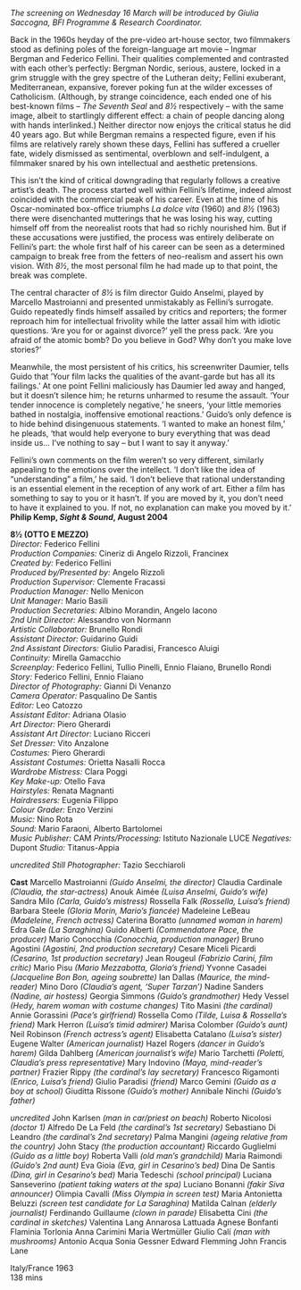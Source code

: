

_The screening on Wednesday 16 March will be introduced by Giulia Saccogna, BFI Programme & Research Coordinator._

Back in the 1960s heyday of the pre-video art-house sector, two filmmakers stood as defining poles of the foreign-language art movie – Ingmar Bergman and Federico Fellini. Their qualities complemented and contrasted with each other’s perfectly: Bergman Nordic, serious, austere, locked in a grim struggle with the grey spectre of the Lutheran deity; Fellini exuberant, Mediterranean, expansive, forever poking fun at the wilder excesses of Catholicism. (Although, by strange coincidence, each ended one of his best-known films – _The Seventh Seal_ and _8½_ respectively – with the same image, albeit to startlingly different effect: a chain of people dancing along with hands interlinked.) Neither director now enjoys the critical status he did 40 years ago. But while Bergman remains a respected figure, even if his films are relatively rarely shown these days, Fellini has suffered a crueller fate, widely dismissed as sentimental, overblown and self-indulgent, a filmmaker snared by his own intellectual and aesthetic pretensions.

This isn’t the kind of critical downgrading that regularly follows a creative artist’s death. The process started well within Fellini’s lifetime, indeed almost coincided with the commercial peak of his career. Even at the time of his Oscar-nominated box-office triumphs _La dolce vita_ (1960) and _8½_ (1963) there were disenchanted mutterings that he was losing his way, cutting himself off from the neorealist roots that had so richly nourished him. But if these accusations were justified, the process was entirely deliberate on Fellini’s part: the whole first half of his career can be seen as a determined campaign to break free from the fetters of neo-realism and assert his own vision. With _8½_, the most personal film he had made up to that point, the break was complete.

The central character of _8½_ is film director Guido Anselmi, played by Marcello Mastroianni and presented unmistakably as Fellini’s surrogate. Guido repeatedly finds himself assailed by critics and reporters; the former reproach him for intellectual frivolity while the latter assail him with idiotic questions. ‘Are you for or against divorce?’ yell the press pack. ‘Are you afraid of the atomic bomb? Do you believe in God? Why don’t you make love stories?’

Meanwhile, the most persistent of his critics, his screenwriter Daumier, tells Guido that ‘Your film lacks the qualities of the avant-garde but has all its failings.’ At one point Fellini maliciously has Daumier led away and hanged, but it doesn’t silence him; he returns unharmed to resume the assault. ‘Your tender innocence is completely negative,’ he sneers, ‘your little memories bathed in nostalgia, inoffensive emotional reactions.’ Guido’s only defence is to hide behind disingenuous statements. ‘I wanted to make an honest film,’ he pleads, ‘that would help everyone to bury everything that was dead inside us... I’ve nothing to say – but I want to say it anyway.’

Fellini’s own comments on the film weren’t so very different, similarly appealing to the emotions over the intellect. ‘I don’t like the idea of “understanding” a film,’ he said. ‘I don’t believe that rational understanding is an essential element in the reception of any work of art. Either a film has something to say to you or it hasn’t. If you are moved by it, you don’t need to have it explained to you. If not, no explanation can make you moved by it.’  
**Philip Kemp, _Sight & Sound_, August 2004**  

**8½ (OTTO E MEZZO)**<br>
_Director:_ Federico Fellini<br>
_Production Companies:_ Cineriz di Angelo Rizzoli, Francinex<br>
_Created by:_ Federico Fellini<br>
_Produced by/Presented by:_ Angelo Rizzoli<br>
_Production Supervisor:_ Clemente Fracassi<br>
_Production Manager:_ Nello Menicon<br>
_Unit Manager:_ Mario Basili<br>
_Production Secretaries:_ Albino Morandin, Angelo Iacono<br>
_2nd Unit Director:_ Alessandro von Normann<br>
_Artistic Collaborator:_ Brunello Rondi<br>
_Assistant Director:_ Guidarino Guidi<br>
_2nd Assistant Directors:_ Giulio Paradisi, Francesco Aluigi<br>
_Continuity:_ Mirella Gamacchio<br>
_Screenplay:_ Federico Fellini, Tullio Pinelli, Ennio Flaiano, Brunello Rondi<br>
_Story:_ Federico Fellini, Ennio Flaiano<br>
_Director of Photography:_ Gianni Di Venanzo<br>
_Camera Operator:_ Pasqualino De Santis<br>
_Editor:_ Leo Catozzo<br>
_Assistant Editor:_ Adriana Olasio<br>
_Art Director:_ Piero Gherardi<br>
_Assistant Art Director:_ Luciano Ricceri<br>
_Set Dresser:_ Vito Anzalone<br>
_Costumes:_ Piero Gherardi<br>
_Assistant Costumes:_ Orietta Nasalli Rocca<br>
_Wardrobe Mistress:_ Clara Poggi<br>
_Key Make-up:_ Otello Fava<br>
_Hairstyles:_ Renata Magnanti<br>
_Hairdressers:_ Eugenia Filippo<br>
_Colour Grader:_ Enzo Verzini<br>
_Music:_ Nino Rota<br>
_Sound:_ Mario Faraoni, Alberto Bartolomei<br>
_Music Publisher:_ CAM
_Prints/Processing:_ Istituto Nazionale LUCE
_Negatives:_ Dupont
_Studio:_ Titanus-Appia

_uncredited_
_Still Photographer:_ Tazio Secchiaroli

**Cast**
Marcello Mastroianni _(Guido Anselmi, the director)_
Claudia Cardinale _(Claudia, the star-actress)_
Anouk Aimée _(Luisa Anselmi, Guido’s wife)_
Sandra Milo _(Carla, Guido’s mistress)_
Rossella Falk _(Rossella, Luisa’s friend)_
Barbara Steele _(Gloria Morin, Mario’s fiancée)_
Madeleine LeBeau _(Madeleine, French actress)_
Caterina Boratto _(unnamed woman in harem)_
Edra Gale _(La Saraghina)_
Guido Alberti _(Commendatore Pace, the producer)_
Mario Conocchia _(Conocchia, production manager)_
Bruno Agostini _(Agostini, 2nd production secretary)_
Cesare Miceli Picardi _(Cesarino, 1st production secretary)_
Jean Rougeul _(Fabrizio Carini, film critic)_
Mario Pisu _(Mario Mezzabotta, Gloria’s friend)_
Yvonne Casadei _(Jacqueline Bon Bon, ageing soubrette)_
Ian Dallas _(Maurice, the mind-reader)_
Mino Doro _(Claudia’s agent, ‘Super Tarzan’)_
Nadine Sanders _(Nadine, air hostess)_
Georgia Simmons _(Guido’s grandmother)_
Hedy Vessel _(Hedy, harem woman with costume changes)_
Tito Masini _(the cardinal)_
Annie Gorassini _(Pace’s girlfriend)_
Rossella Como _(Tilde, Luisa & Rossella’s friend)_
Mark Herron _(Luisa’s timid admirer)_
Marisa Colomber _(Guido’s aunt)_
Neil Robinson _(French actress’s agent)_
Elisabetta Catalano _(Luisa’s sister)_
Eugene Walter _(American journalist)_
Hazel Rogers _(dancer in Guido’s harem)_
Gilda Dahlberg _(American journalist’s wife)_
Mario Tarchetti _(Poletti, Claudia’s press representative)_
Mary Indovino _(Maya, mind-reader’s partner)_
Frazier Rippy _(the cardinal’s lay secretary)_
Francesco Rigamonti _(Enrico, Luisa’s friend)_
Giulio Paradisi _(friend)_
Marco Gemini _(Guido as a boy at school)_
Giuditta Rissone _(Guido’s mother)_
Annibale Ninchi _(Guido’s father)_<br>

_uncredited_
John Karlsen _(man in car/priest on beach)_
Roberto Nicolosi _(doctor 1)_
Alfredo De La Feld _(the cardinal’s 1st secretary)_
Sebastiano Di Leandro _(the cardinal’s 2nd secretary)_
Palma Mangini _(ageing relative from the country)_
John Stacy _(the production accountant)_
Riccardo Guglielmi _(Guido as a little boy)_
Roberta Valli _(old man’s grandchild)_
Maria Raimondi _(Guido’s 2nd aunt)_
Eva Gioia _(Eva, girl in Cesarino’s bed)_
Dina De Santis _(Dina, girl in Cesarino’s bed)_
Maria Tedeschi _(school principal)_
Luciana Sanseverino _(patient taking waters at the spa)_
Luciano Bonanni _(fakir Siva announcer)_
Olimpia Cavalli _(Miss Olympia in screen test)_
Maria Antonietta Beluzzi _(screen test candidate for La Saraghina)_
Matilda Calnan _(elderly journalist)_
Ferdinando Guillaume _(clown in parade)_
Elisabetta Cini _(the cardinal in sketches)_
Valentina Lang
Annarosa Lattuada
Agnese Bonfanti
Flaminia Torlonia
Anna Carimini
Maria Wertmüller
Giulio Calí _(man with mushrooms)_
Antonio Acqua
Sonia Gessner
Edward Flemming
John Francis Lane

Italy/France 1963<br>
138 mins<br>
<!--stackedit_data:
eyJoaXN0b3J5IjpbLTE4OTc0NzQ3MDldfQ==
-->